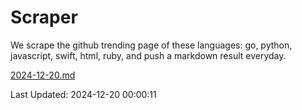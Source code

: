 # Scraper

We scrape the github trending page of these languages: go, python, javascript, swift, html, ruby, and push a markdown result everyday.

[2024-12-20.md](https://github.com/henson/Scraper/blob/master/2024-12-20.md)

Last Updated: 2024-12-20 00:00:11